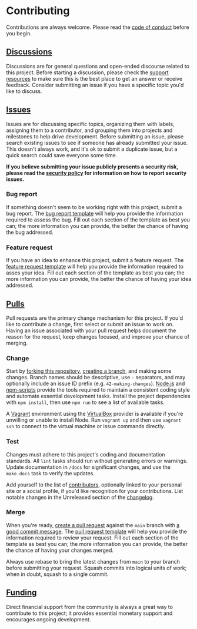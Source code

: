 # Contributing

Contributions are always welcome. Please read the [code of conduct][] before you
begin.

## [Discussions][]

Discussions are for general questions and open-ended discourse related to this
project. Before starting a discussion, please check the [support resources][] to
make sure this is the best place to get an answer or receive feedback. Consider
submitting an issue if you have a specific topic you'd like to discuss.

## [Issues][]

Issues are for discussing specific topics, organizing them with labels,
assigning them to a contributor, and grouping them into projects and milestones
to help drive development. Before submitting an issue, please search existing
issues to see if someone has already submitted your issue. This doesn't always
work, and it's ok to submit a duplicate issue, but a quick search could save
everyone some time.

**If you believe submitting your issue publicly presents a security risk,
please read the [security policy][] for information on how to report security
issues.**

### Bug report

If something doesn't seem to be working right with this project, submit a bug
report. The [bug report template][] will help you provide the information
required to assess the bug. Fill out each section of the template as best you
can; the more information you can provide, the better the chance of having the
bug addressed.

### Feature request

If you have an idea to enhance this project, submit a feature request. The
[feature request template][] will help you provide the information required to
asses your idea. Fill out each section of the template as best you can; the
more information you can provide, the better the chance of having your idea
addressed.

## [Pulls][]

Pull requests are the primary change mechanism for this project. If you'd like
to contribute a change, first select or submit an issue to work on. Having an
issue associated with your pull request helps document the reason for the
request, keep changes focused, and improve your chance of merging.

### Change

Start by [forking this repository][], [creating a branch][], and making some
changes. Branch names should be descriptive, use `-` separators, and may
optionally include an issue ID prefix (e.g. `42-making-changes`). [Node.js][]
and [npm-scripts][] provide the tools required to maintain a consistent coding
style and automate essential development tasks. Install the project dependencies
with `npm install`, then use `npm run` to see a list of available tasks.

A [Vagrant][] environment using the [VirtualBox][] provider is available if
you're unwilling or unable to install Node. Run `vagrant up` and then use
`vagrant ssh` to connect to the virtual machine or issue commands directly.

### Test

Changes must adhere to this project's coding and documentation standards. All
`lint` tasks should run without generating errors or warnings. Update
documentation in `/docs` for significant changes, and use the `make.docs` task
to verify the updates.

Add yourself to the list of [contributors][], optionally linked to your
personal site or a social profile, if you'd like recognition for your
contributions. List notable changes in the Unreleased section of the
[changelog][].

### Merge

When you're ready, [create a pull request][] against the `main` branch with [a
good commit message][]. The [pull request template][] will help you provide the
information required to review your request. Fill out each section of the
template as best you can; the more information you can provide, the better the
chance of having your changes merged.

Always use rebase to bring the latest changes from `main` to your branch before
submitting your request. Squash commits into logical units of work; when in
doubt, squash to a single commit.

## [Funding][]

Direct financial support from the community is always a great way to contribute
to this project; it provides essential monetary support and encourages ongoing
development.

[a good commit message]: https://chris.beams.io/posts/git-commit
[bug report template]: .github/ISSUE_TEMPLATE/bug-report.md
[changelog]: CHANGELOG.md
[code of conduct]: CODE_OF_CONDUCT.md
[contributors]: AUTHORS.md
[create a pull request]: https://help.github.com/en/github/collaborating-with-issues-and-pull-requests/about-pull-requests
[creating a branch]: https://help.github.com/en/github/collaborating-with-issues-and-pull-requests/creating-and-deleting-branches-within-your-repository
[discussions]: https://github.com/mgsisk/providence/discussions
[feature request template]: .github/ISSUE_TEMPLATE/feature-request.md
[forking this repository]: https://help.github.com/en/github/getting-started-with-github/fork-a-repo
[funding]: .github/FUNDING.yml?sponsor=1
[issues]: https://github.com/mgsisk/providence/issues
[node.js]: https://nodejs.org
[npm-scripts]: https://docs.npmjs.com/misc/scripts
[pull request template]: .github/PULL_REQUEST_TEMPLATE.md
[pulls]: https://github.com/mgsisk/providence/pulls
[security policy]: SECURITY.md
[support resources]: SUPPORT.md
[vagrant]: https://www.vagrantup.com
[virtualbox]: https://www.virtualbox.org
